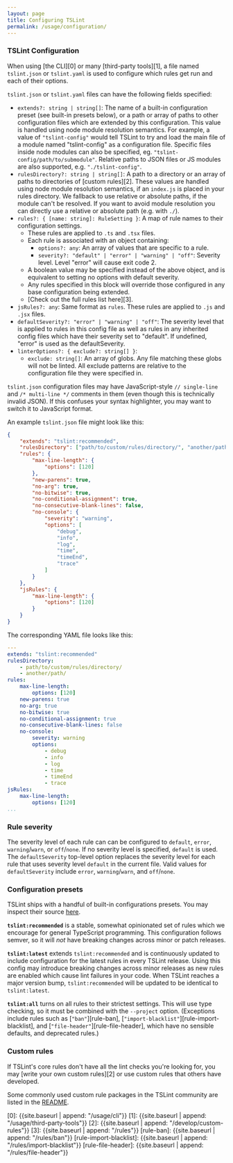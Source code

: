 ```yaml
---
layout: page
title: Configuring TSLint
permalink: /usage/configuration/
---
```


### TSLint Configuration

When using [the CLI][0] or many [third-party tools][1], a file named `tslint.json` or `tslint.yaml` is used to
configure which rules get run and each of their options.

`tslint.json` or `tslint.yaml` files can have the following fields specified:

* `extends?: string | string[]`:
The name of a built-in configuration preset (see built-in presets below), or a path or
array of paths to other configuration files which are extended by this configuration.
This value is handled using node module resolution semantics.
For example, a value of `"tslint-config"` would tell TSLint to try and load the main file of a module
named "tslint-config" as a configuration file. Specific files inside node modules can also be
specified, eg. `"tslint-config/path/to/submodule"`. Relative paths to JSON files or JS modules
are also supported, e.g. `"./tslint-config"`.
* `rulesDirectory?: string | string[]`:
A path to a directory or an array of paths to directories of [custom rules][2]. These values are handled using node module resolution semantics, if an `index.js` is placed in your rules directory. We fallback to use relative or absolute paths, if the module can't be resolved. If you want to avoid module resolution you can directly use a relative or absolute path (e.g. with `./`).
* `rules?: { [name: string]: RuleSetting }`: A map of rule names to their configuration settings.
  - These rules are applied to `.ts` and `.tsx` files.
  - Each rule is associated with an object containing:
    - `options?: any`: An array of values that are specific to a rule.
    - `severity?: "default" | "error" | "warning" | "off"`: Severity level. Level "error" will cause exit code 2.
  - A boolean value may be specified instead of the above object, and is equivalent to setting no options with default severity.
  - Any rules specified in this block will override those configured in any base configuration being extended.
  - [Check out the full rules list here][3].
* `jsRules?: any`: Same format as `rules`. These rules are applied to `.js` and `.jsx` files.
* `defaultSeverity?: "error" | "warning" | "off"`: The severity level that is applied to rules in this config file as well as rules in any inherited config files which have their severity set to "default". If undefined, "error" is used as the defaultSeverity.
* `linterOptions?: { exclude?: string[] }`:
  - `exclude: string[]`: An array of globs. Any file matching these globs will not be linted. All exclude patterns are relative to the configuration file they were specified in.

`tslint.json` configuration files may have JavaScript-style `// single-line` and `/* multi-line */` comments in them (even though this is technically invalid JSON). If this confuses your syntax highlighter, you may want to switch it to JavaScript format.

An example `tslint.json` file might look like this:

```json
{
    "extends": "tslint:recommended",
    "rulesDirectory": ["path/to/custom/rules/directory/", "another/path/"],
    "rules": {
        "max-line-length": {
            "options": [120]
        },
        "new-parens": true,
        "no-arg": true,
        "no-bitwise": true,
        "no-conditional-assignment": true,
        "no-consecutive-blank-lines": false,
        "no-console": {
            "severity": "warning",
            "options": [
                "debug",
                "info",
                "log",
                "time",
                "timeEnd",
                "trace"
            ]
        }
    },
    "jsRules": {
        "max-line-length": {
            "options": [120]
        }
    }
}
```

The corresponding YAML file looks like this:

```yaml
---
extends: "tslint:recommended"
rulesDirectory:
    - path/to/custom/rules/directory/
    - another/path/
rules:
    max-line-length:
        options: [120]
    new-parens: true
    no-arg: true
    no-bitwise: true
    no-conditional-assignment: true
    no-consecutive-blank-lines: false
    no-console:
        severity: warning
        options:
            - debug
            - info
            - log
            - time
            - timeEnd
            - trace
jsRules:
    max-line-length:
        options: [120]
...
```

### Rule severity

The severity level of each rule can can be configured to `default`, `error`, `warning`/`warn`, or `off`/`none`. If no severity level is specified, `default` is used. The `defaultSeverity` top-level option replaces the severity level for each rule that uses severity level `default` in the current file. Valid values for `defaultSeverity` include `error`, `warning`/`warn`, and `off`/`none`.

### Configuration presets

TSLint ships with a handful of built-in configurations presets. You may inspect their source [here](https://github.com/palantir/tslint/tree/master/src/configs).

__`tslint:recommended`__ is a stable, somewhat opinionated set of rules which we encourage for general TypeScript programming. This configuration follows semver, so it will _not_ have breaking changes across minor or patch releases.

__`tslint:latest`__ extends `tslint:recommended` and is continuously updated to include configuration for the latest rules in every TSLint release. Using this config may introduce breaking changes across minor releases as new rules are enabled which cause lint failures in your code. When TSLint reaches a major version bump, `tslint:recommended` will be updated to be identical to `tslint:latest`.

__`tslint:all`__ turns on all rules to their strictest settings. This will use type checking, so it must be combined with the `--project` option.
(Exceptions include rules such as [`"ban"`][rule-ban], [`"import-blacklist"`][rule-import-blacklist], and [`"file-header"`][rule-file-header], which have no sensible defaults, and deprecated rules.)

### Custom rules

If TSLint's core rules don't have all the lint checks you're looking for,
you may [write your own custom rules][2] or use custom rules that others have developed.

Some commonly used custom rule packages in the TSLint community are listed in the
[README](https://github.com/palantir/tslint/blob/master/README.md).

[0]: {{site.baseurl | append: "/usage/cli"}}
[1]: {{site.baseurl | append: "/usage/third-party-tools"}}
[2]: {{site.baseurl | append: "/develop/custom-rules"}}
[3]: {{site.baseurl | append: "/rules"}}
[rule-ban]: {{site.baseurl | append: "/rules/ban"}}
[rule-import-blacklist]: {{site.baseurl | append: "/rules/import-blacklist"}}
[rule-file-header]: {{site.baseurl | append: "/rules/file-header"}}
